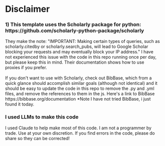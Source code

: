 <h1> Disclaimer</h1>
<h3>1) This template uses the Scholarly package for python: https://github.com/scholarly-python-package/scholarly</h3>
They make the note: "IMPORTANT: Making certain types of queries, such as scholarly.citedby or scholarly.search_pubs, will lead to Google Scholar blocking your requests and may eventually block your IP address." I have not experienced this issue with the code in this repo running once per day, but please keep this in mind. Their documentation shows how to use proxies if you prefer. <br><br>
If you don't want to use with Scholarly, check out BibBase, which from a quick glance should accomplish similar goals (although not identical) and it should be easy to update the code in this repo to remove the .py and .yml files, and remove the references to them in the js. Here's a link to BibBase https://bibbase.org/documentation *Note I have not tried BibBase, i just found it today.
<h3>I used LLMs to make this code</h3>
I used Claude to help make most of this code. I am not a programmer by trade. Use at your own discretion. If you find errors in the code, please do share so they can be corrected!
